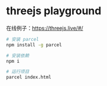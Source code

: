 # threejs playground

在线例子：https://threejs.live/#/

```sh
# 安装 parcel
npm install -g parcel

# 安装依赖
npm i

# 运行项目
parcel index.html
```
